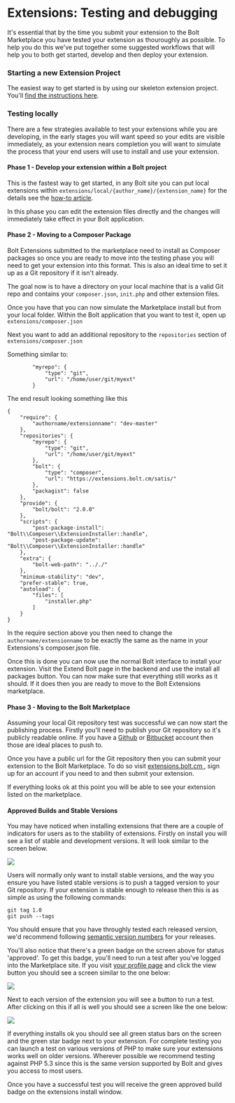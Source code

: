 Extensions: Testing and debugging
=================================

It's essential that by the time you submit your extension to the Bolt Marketplace you have
tested your extension as thouroughly as possible. To help you do this we've put together
some suggested workflows that will help you to both get started, develop and then deploy
your extension.

### Starting a new Extension Project

The easiest way to get started is by using our skeleton extension project.
You'll <a href="/extensions/config#using-starter-package">find the instructions here</a>.


### Testing locally

There are a few strategies available to test your extensions while you are developing, in
the early stages you will want speed so your edits are visible immediately, as your
extension nears completion you will want to simulate the process that your end users will
use to install and use your extension.

#### Phase 1 - Develop your extension within a Bolt project

This is the fastest way to get started, in any Bolt site you can put local extensions
within `extensions/local/{author_name}/{extension_name}` for the details see the
<a href="/extensions/config">how-to article</a>.

In this phase you can edit the extension files directly and the changes will
immediately take effect in your Bolt application.

#### Phase 2 - Moving to a Composer Package

Bolt Extensions submitted to the marketplace need to install as Composer packages so once
you are ready to move into the testing phase you will need to get your extension into this
format. This is also an ideal time to set it up as a Git repository if it isn't already.

The goal now is to have a directory on your local machine that is a valid Git repo and
contains your `composer.json`, `init.php` and other extension files.

Once you have that you can now simulate the Marketplace install but from your local
folder. Within the Bolt application that you want to test it, open up
`extensions/composer.json`

Next you want to add an additional repository to the `repositories` section of
`extensions/composer.json`

Something similar to:
```
        "myrepo": {
            "type": "git",
            "url": "/home/user/git/myext"
        }
```

The end result looking something like this

```
{
    "require": {
        "authorname/extensionname": "dev-master"
    },
    "repositories": {
        "myrepo": {
            "type": "git",
            "url": "/home/user/git/myext"
        },
        "bolt": {
            "type": "composer",
            "url": "https://extensions.bolt.cm/satis/"
        },
        "packagist": false
    },
    "provide": {
        "bolt/bolt": "2.0.0"
    },
    "scripts": {
        "post-package-install": "Bolt\\Composer\\ExtensionInstaller::handle",
        "post-package-update": "Bolt\\Composer\\ExtensionInstaller::handle"
    },
    "extra": {
        "bolt-web-path": ".././"
    },
    "minimum-stability": "dev",
    "prefer-stable": true,
    "autoload": {
        "files": [
            "installer.php"
        ]
    }
}
```

In the require section above you then need to change the `authorname/extensionname` to be
exactly the same as the name in your Extensions's composer.json file.

Once this is done you can now use the normal Bolt interface to install your extension.
Visit the Extend Bolt page in the backend and use the install all packages button. You can
now make sure that everything still works as it should. If it does then you are ready to
move to the Bolt Extensions marketplace.

#### Phase 3 - Moving to the Bolt Marketplace

Assuming your local Git repository test was successful we can now start the publishing
process. Firstly you'll need to publish your Git repository so it's publicly readable
online. If you have a <a href="https://github.com">Github</a> or <a href="https://bitbucket.com">
Bitbucket</a> account then those are ideal places to push to.

Once you have a public url for the Git repository then you can submit your extension to
the Bolt Marketplace. To do so visit <a href="http://extensions.bolt.cm">extensions.bolt.cm
</a>, sign up for an account if you need to and then submit your extension.

If everything looks ok at this point you will be able to see your extension listed on the
marketplace.

#### Approved Builds and Stable Versions

You may have noticed when installing extensions that there are a couple of indicators for
users as to the stability of extensions. Firstly on install you will see a list of stable
and development versions. It will look similar to the screen below.

<img src="../files/extensions-versions-stability.png">

Users will normally only want to install stable versions, and the way you ensure you have
listed stable versions is to push a tagged version to your Git repository. If your
extension is stable enough to release then this is as simple as using the following
commands:

```
git tag 1.0
git push --tags
```

You should ensure that you have throughly tested each released version, we'd recommend
following <a href="http://semver.org/">semantic version numbers</a> for your releases.

You'll also notice that there's a green badge on the screen above for status 'approved'.
To get this badge, you'll need to run a test after you've logged into the Marketplace
site. If you visit <a href="http://extensions.bolt.cm/profile">your profile page</a> and
click the view button you should see a screen similar to the one below:

<img src="../files/extensions-testing.png">

Next to each version of the extension you will see a button to run a test. After clicking
on this if all is well you should see a screen like the one below:

<img src="../files/extensions-test-status.png">

If everything installs ok you should see all green status bars on the screen and the green
star badge next to your extension. For complete testing you can launch a test on various
versions of PHP to make sure your extensions works well on older versions. Wherever
possible we recommend testing against PHP 5.3 since this is the same version supported by
Bolt and gives you access to most users.

Once you have a successful test you will receive the green approved build badge on the
extensions install window.
